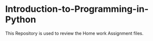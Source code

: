 # Introduction-to-Programming-in-Python
This Repository is used to review the Home work Assignment files.
